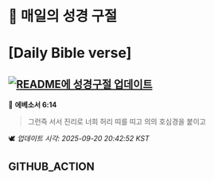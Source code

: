 # 🙏 매일의 성경 구절
# [Daily Bible verse]
## [![README에 성경구절 업데이트](https://github.com/DONGSUKA/first_test/actions/workflows/update-readme-bible.yml/badge.svg)](https://github.com/DONGSUKA/first_test/actions/workflows/update-readme-bible.yml)
<!-- START_BIBLE_VERSE -->
📖 **에베소서 6:14**
> 그런즉 서서 진리로 너희 허리 띠를 띠고 의의 호심경을 붙이고

🕊️ _업데이트 시각: 2025-09-20 20:42:52 KST_
  <!-- END_BIBLE_VERSE -->
## GITHUB_ACTION
